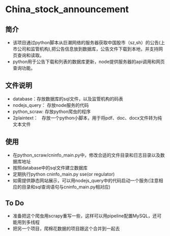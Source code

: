 # China_stock_announcement
## 简介
* 该项目通过python脚本从巨潮网络的服务器获取中国股市（sz,sh）的公告(上市公司和监管机构),把公告信息放到数据库，公告文件下载到本地，并支持网页查询和读取。
* python用于公告下载和列表的数据库更新，node提供服务器的api调用和网页查询功能。

## 文件说明
* database：存放数据库的sql文件，以及监管机构的码表
* nodejs_query： 存放node服务的代码
* python_scraw:  存放python爬虫的程序
* 2plaintext：   存放一个python小脚本，用于将pdf、doc、docx文件转为纯文本文件

## 使用
* 在python_scraw/cninfo_main.py中，修改合适的文件目录和日志目录以及数据库地址
* 按照database中的sql文件建立数据库
* 定期执行python cninfo_main.py sse(or regulator)
* 如需提供静态网站展示，可以用nodejs_query中的代码启动一个服务(注意相应的目录和sql查询语句与cninfo_main.py相对应)

## To Do
* 准备把这个爬虫用scrapy重写一些，这样可以用pipeline配置MySQL，还可能用到多线程
* 把另一个项目，爬棉花数据的项目跟这个合并到一起去
